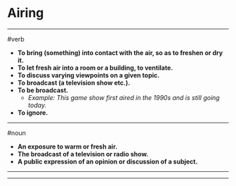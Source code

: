 # Airing
---
#verb
- **To bring (something) into contact with the air, so as to freshen or dry it.**
- **To let fresh air into a room or a building, to ventilate.**
- **To discuss varying viewpoints on a given topic.**
- **To broadcast (a television show etc.).**
- **To be broadcast.**
	- _Example: This game show first aired in the 1990s and is still going today._
- **To ignore.**
---
#noun
- **An exposure to warm or fresh air.**
- **The broadcast of a television or radio show.**
- **A public expression of an opinion or discussion of a subject.**
---
---

